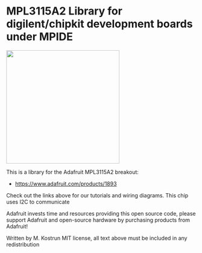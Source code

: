 #  MPL3115A2 Library for digilent/chipkit development boards under MPIDE

<img src="https://cdn-shop.adafruit.com/970x728/1893-02.jpg" height="300"/>

This is a library for the Adafruit MPL3115A2 breakout:
  * https://www.adafruit.com/products/1893
 
Check out the links above for our tutorials and wiring diagrams. This chip uses I2C to communicate

Adafruit invests time and resources providing this open source code, please support Adafruit and open-source hardware by purchasing products from Adafruit!

Written by M. Kostrun
MIT license, all text above must be included in any redistribution
